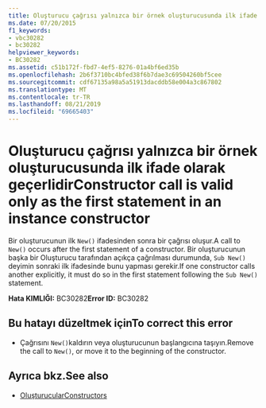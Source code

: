 ```yaml
---
title: Oluşturucu çağrısı yalnızca bir örnek oluşturucusunda ilk ifade olarak geçerlidir
ms.date: 07/20/2015
f1_keywords:
- vbc30282
- bc30282
helpviewer_keywords:
- BC30282
ms.assetid: c51b172f-fbd7-4ef5-8276-01a4bf6ed35b
ms.openlocfilehash: 2b6f3710bc4bfed38f6b7dae3c69504260bf5cee
ms.sourcegitcommit: cdf67135a98a5a51913dacddb58e004a3c867802
ms.translationtype: MT
ms.contentlocale: tr-TR
ms.lasthandoff: 08/21/2019
ms.locfileid: "69665403"
---
```

# <a name="constructor-call-is-valid-only-as-the-first-statement-in-an-instance-constructor"></a><span data-ttu-id="4544b-102">Oluşturucu çağrısı yalnızca bir örnek oluşturucusunda ilk ifade olarak geçerlidir</span><span class="sxs-lookup"><span data-stu-id="4544b-102">Constructor call is valid only as the first statement in an instance constructor</span></span>
<span data-ttu-id="4544b-103">Bir oluşturucunun ilk `New()` ifadesinden sonra bir çağrısı oluşur.</span><span class="sxs-lookup"><span data-stu-id="4544b-103">A call to `New()` occurs after the first statement of a constructor.</span></span> <span data-ttu-id="4544b-104">Bir oluşturucunun başka bir Oluşturucu tarafından açıkça çağrılması durumunda, `Sub New()` deyimin sonraki ilk ifadesinde bunu yapması gerekir.</span><span class="sxs-lookup"><span data-stu-id="4544b-104">If one constructor calls another explicitly, it must do so in the first statement following the `Sub New()` statement.</span></span>  
  
 <span data-ttu-id="4544b-105">**Hata KIMLIĞI:** BC30282</span><span class="sxs-lookup"><span data-stu-id="4544b-105">**Error ID:** BC30282</span></span>  
  
## <a name="to-correct-this-error"></a><span data-ttu-id="4544b-106">Bu hatayı düzeltmek için</span><span class="sxs-lookup"><span data-stu-id="4544b-106">To correct this error</span></span>  
  
- <span data-ttu-id="4544b-107">Çağrısını `New()`kaldırın veya oluşturucunun başlangıcına taşıyın.</span><span class="sxs-lookup"><span data-stu-id="4544b-107">Remove the call to `New()`, or move it to the beginning of the constructor.</span></span>  
  
## <a name="see-also"></a><span data-ttu-id="4544b-108">Ayrıca bkz.</span><span class="sxs-lookup"><span data-stu-id="4544b-108">See also</span></span>

- [<span data-ttu-id="4544b-109">Oluşturucular</span><span class="sxs-lookup"><span data-stu-id="4544b-109">Constructors</span></span>](../programming-guide/concepts/object-oriented-programming.md#constructors)
